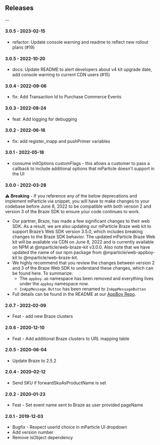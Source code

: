 ## Releases

--

#### 3.0.5 - 2023-02-15
-   refactor: Update console warning and readme to reflect new rollout plans (#19)

#### 3.0.5 - 2022-10-20
-   docs: Update README to alert developers about v4 kit upgrade date, add console warning to current CDN users (#15)

#### 3.0.4 - 2022-09-06
-   fix: Add Transaction Id to Purchase Commerce Events

#### 3.0.3 - 2022-08-24
-   feat: Add logging for debugging

#### 3.0.2 - 2022-06-16
-   fix: add register_inapp and pushPrimer variables

#### 3.0.1 - 2022-05-18

-   consume initOptions customFlags - this allows a customer to pass a callback to include additional options that mParticle doesn't support in the UI

#### 3.0.0 - 2022-03-28

⚠️ **Breaking** - If you reference any of the below deprecations and implement mParticle via snippet, you will have to make changes to your codebase before June 8, 2022 to be compatible with both version 2 and version 3 of the Braze SDK to ensure your code continues to work.
* Our partner, Braze, has made a few significant changes to their web SDK.  As a result, we are also updating our mParticle Braze web kit to support Braze’s Web SDK version 3.5.0, which includes breaking changes to the Braze SDK behavior.  The updated mParticle Braze Web kit will be available via CDN on June 8, 2022 and is currently available on NPM at @mparticle/web-braze-kit v3.0.0.  Also note that we have updated the name of our npm package from @mparticle/web-appboy-kit to @mparticle/web-braze-kit.
* We highly recommend that you review the changes between version 2 and 3 of the Braze Web SDK to understand these changes, which can be found here.  To summarize:
  * The `appboy.ab` namespace has been removed and everything lives under the `appboy` namespace now.
  * `InAppMessage.Button` has been renamed to `InAppMessageButton`
* Full details can be found in the README at our [AppBoy Repo](https://github.com/mparticle-integrations/mparticle-javascript-integration-appboy#readme).

#### 2.0.7 - 2022-02-09

-   Feat - add new Braze clusters

#### 2.0.6 - 2020-12-10

-   Feat - Add additional Braze clusters to URL mapping table

#### 2.0.5 - 2020-06-04

-   Update Braze to 2.5.2

#### 2.0.4 - 2020-02-12

-   Send SKU if forwardSkuAsProductName is set

#### 2.0.2 - 2020-01-23

-   Feat - Set event name sent to Braze as user provided pageName

#### 2.0.1 - 2019-12-03

-   Bugfix - Respect userId choice in mParticle UI dropdown
-   Add version number
-   Remove isObject dependency
